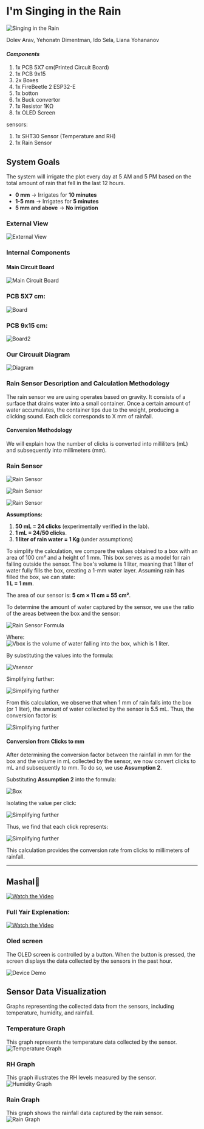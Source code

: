 
# I'm Singing in the Rain

![Singing in the Rain](files/G_converted.gif)


Dolev Arav, Yehonatn Dimentman, Ido Sela, Liana Yohananov

#### *Components*
1. 1x PCB  5X7 cm(Printed Circuit Board) 
2. 1x PCB 9x15
3. 2x Boxes 
4. 1x FireBeetle 2 ESP32-E
5. 1x botton 
6. 1x Buck convertor 
7. 1x Resistor 1KΩ 
8. 1x OLED Screen 
 
 sensors: 
1. 1x SHT30 Sensor (Temperature and RH)    
2. 1x Rain Sensor 

## System Goals  
The system will irrigate the plot every day at 5 AM and 5 PM based on the total amount of rain that fell in the last 12 hours.  

- **0 mm** → Irrigates for **10 minutes**  
- **1-5 mm** → Irrigates for **5 minutes**  
- **5 mm and above** → **No irrigation**  


### External View
![External View](files/External1.jpg)



### Internal Components
#### Main Circuit Board
![Main Circuit Board](files/main.jpg)

### PCB  5X7 cm:
![Board](files/p.jpg)

### PCB 9x15 cm:
![Board2](files/p2.jpg)



### Our Circuuit Diagram

![Diagram](files/Diagram.jpg)



### Rain Sensor Description and Calculation Methodology

The rain sensor we are using operates based on gravity. It consists of a surface that drains water into a small container. Once a certain amount of water accumulates, the container tips due to the weight, producing a clicking sound.
Each click corresponds to X mm of rainfall.

#### Conversion Methodology
We will explain how the number of clicks is converted into milliliters (mL) and subsequently into millimeters (mm).














### Rain Sensor 
![Rain Sensor](files/Ra.jpg)

![Rain Sensor](files/Rai.jpg)

![Rain Sensor](files/R.jpg)










**Assumptions:**
1. **50 mL = 24 clicks** (experimentally verified in the lab).
2. **1 mL = 24/50 clicks**.
3. **1 liter of rain water = 1 Kg** (under assumptions)

To simplify the calculation, we compare the values obtained to a box with an area of 100 cm² and a height of 1 mm. This box serves as a model for rain falling outside the sensor. The box's volume is 1 liter, meaning that 1 liter of water fully fills the box, creating a 1-mm water layer. Assuming rain has filled the box, we can state:  
**1 L = 1 mm**.

The area of our sensor is:
**5 cm × 11 cm = 55 cm²**.

To determine the amount of water captured by the sensor, we use the ratio of the areas between the box and the sensor:

![Rain Sensor Formula](files/1.png)




Where:  
![Vbox](files/2.png)
 is the volume of water falling into the box, which is 1 liter.

By substituting the values into the formula:


![Vsensor](files/3.png)

Simplifying further:

![Simplifying further](files/4.png)

From this calculation, we observe that when 1 mm of rain falls into the box (or 1 liter), the amount of water collected by the sensor is 5.5 mL. Thus, the conversion factor is:

![Simplifying further](files/5.png)

#### Conversion from Clicks to mm
After determining the conversion factor between the rainfall in mm for the box and the volume in mL collected by the sensor, we now convert clicks to mL and subsequently to mm. To do so, we use **Assumption 2**.

Substituting **Assumption 2** into the formula:

![Box](files/6.png)

Isolating the value per click:

![Simplifying further](files/new7.png)


Thus, we find that each click represents:

![Simplifying further](files/new8.png)

This calculation provides the conversion rate from clicks to millimeters of rainfall.

---




##  Mashal🎥  
[![Watch the Video](Yair)](https://drive.google.com/file/d/1pzMQNw56-CucK9XnvPMlS3xP7YjBqYh9/view?usp=sharing)

### Full Yair Explenation:
[![Watch the Video](Yair)](https://drive.google.com/file/d/1bnbMqHPZWbym1N-Tkr1z-iVA7Qd7LRhc/view?usp=sharing)



### Oled screen
The OLED screen is controlled by a button. When the button is pressed, the screen displays the data collected by the sensors in the past hour.


![Device Demo](files/vid_converted.gif)



## Sensor Data Visualization
Graphs representing the collected data from the sensors, including temperature, humidity, and rainfall.



### Temperature Graph
This graph represents the temperature data collected by the sensor.
![Temperature Graph](files/Temp.jpg)





### RH Graph
This graph illustrates the RH levels measured by the sensor.
![Humidity Graph](files/HR.jpg)





### Rain Graph
This graph shows the rainfall data captured by the rain sensor.
![Rain Graph](files/Rain.jpg)
